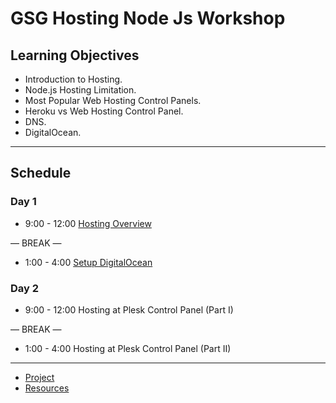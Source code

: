 # GSG Hosting Node Js Workshop

## Learning Objectives
- Introduction to Hosting.
- Node.js Hosting Limitation.
- Most Popular Web Hosting Control Panels.
- Heroku vs Web Hosting Control Panel.
- DNS.
- DigitalOcean.


---

## Schedule
### Day 1
- 9:00 - 12:00 
[Hosting Overview](https://docs.google.com/presentation/d/1Z4oWdHEXjKVxzwnjjbaMHAAl1WLQ_1tEZQyv3MsU2gY/edit#slide=id.ga1c93baa73_2_82)

— BREAK —
- 1:00 - 4:00
[Setup DigitalOcean](https://github.com/YakoobHammouri/GSG-hosting-node-js-workshop/blob/main/SetupDigitalOcean.md)

### Day 2
- 9:00 - 12:00 Hosting at Plesk Control Panel (Part I)

— BREAK —
- 1:00 - 4:00 Hosting at Plesk Control Panel (Part II)

---

 - [Project]() 
 - [Resources](https://github.com/YakoobHammouri/GSG-hosting-node-js-workshop/blob/main/Resources.md)

